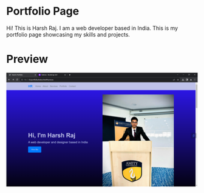 # Portfolio Page
 Hi!
 This is Harsh Raj.
 I am a web developer based in India.
 This is my portfolio page showcasing my skills and projects.

 # Preview
 ![Project Image](https://github.com/harsraj1/portfolio/blob/main/images/project2.png?raw=true)
